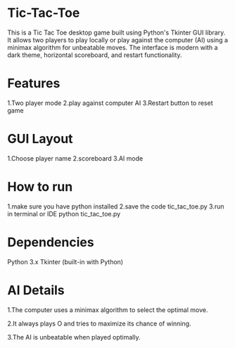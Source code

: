 # Tic-Tac-Toe
This is a Tic Tac Toe desktop game built using Python's Tkinter GUI library. It allows two players to play locally or play against the computer (AI) using a minimax algorithm for unbeatable moves. The interface is modern with a dark theme, horizontal scoreboard, and restart functionality.

# Features
1.Two player mode
2.play against computer AI
3.Restart button to reset game

# GUI Layout
1.Choose player name
2.scoreboard
3.AI mode 

# How to run
1.make sure you have python installed
2.save the code tic_tac_toe.py
3.run in terminal or IDE
python tic_tac_toe.py

# Dependencies

Python 3.x
Tkinter (built-in with Python)

# AI Details

1.The computer uses a minimax algorithm to select the optimal move.

2.It always plays O and tries to maximize its chance of winning.

3.The AI is unbeatable when played optimally.



